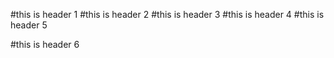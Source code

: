 #this is header 1
#this is header 2
#this is header 3
#this is header 4
#this is header 5

#this is header 6
